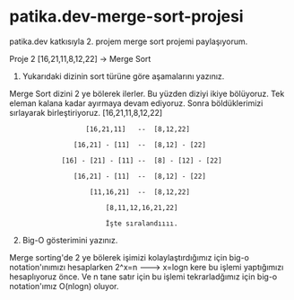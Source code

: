 # patika.dev-merge-sort-projesi
patika.dev katkısıyla 2. projem merge sort projemi paylaşıyorum.

Proje 2
[16,21,11,8,12,22] -> Merge Sort

1. Yukarıdaki dizinin sort türüne göre aşamalarını yazınız.

Merge Sort dizini 2 ye bölerek ilerler. Bu yüzden diziyi ikiye bölüyoruz. Tek eleman kalana kadar ayırmaya devam ediyoruz. Sonra böldüklerimizi sırlayarak birleştiriyoruz.
                           [16,21,11,8,12,22]

                       [16,21,11]   --  [8,12,22]
                     
                    [16,21] - [11]  --  [8,12] - [22]
                    
                 [16] - [21] - [11] --  [8] - [12] - [22]
                 
                    [16,21] - [11]  --  [8,12] - [22]

                        [11,16,21]  --  [8,12,22]
                       
                            [8,11,12,16,21,22]
                            
                            İşte sıralandıııı.  

2. Big-O gösterimini yazınız.

Merge sorting'de 2 ye bölerek işimizi kolaylaştırdığımız için big-o notation'ınımızı hesaplarken 2^x=n ---> x=logn kere bu işlemi yaptığımızı hesaplıyoruz önce. 
Ve n tane satır için bu işlemi tekrarladğımız için big-o notation'ımız O(nlogn) oluyor.
